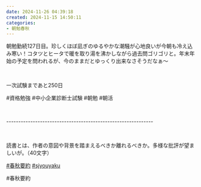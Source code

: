 ```yaml
---
date: 2024-11-26 04:39:18
created: 2024-11-15 14:50:11
categories:
- 朝勉春秋
---
```


朝勉勤続127日目。珍しくほぼ凪ぎのゆるやかな潮騒が心地良いが今朝も冷え込み寒い！コタツとヒータで暖を取り湯を沸かしながら過去問ゴリゴリと。年末年始の予定を問われるが、今のままだとゆっくり出来なさそうだなぁ〜

<br>

一次試験まであと250日

#資格勉強 #中小企業診断士試験 #朝勉 #朝活

<br>

\-------------------------------------------------------------

<br>

読書とは、作者の意図や背景を踏まえるべきか離れるべきか。多様な批評が望ましいが。（40文字）  

[#春秋要約](https://x.com/hashtag/%E6%98%A5%E7%A7%8B%E8%A6%81%E7%B4%84?src=hashtag_click) [#sjyouyaku](https://x.com/hashtag/sjyouyaku?src=hashtag_click)

#春秋要約